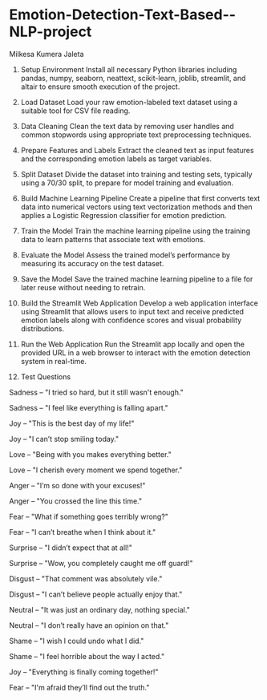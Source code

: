 # Emotion-Detection-Text-Based--NLP-project

Milkesa Kumera Jaleta

1. Setup Environment
Install all necessary Python libraries including pandas, numpy, seaborn, neattext, scikit-learn, joblib, streamlit, and altair to ensure smooth execution of the project.

2. Load Dataset
Load your raw emotion-labeled text dataset using a suitable tool for CSV file reading.

3. Data Cleaning
Clean the text data by removing user handles and common stopwords using appropriate text preprocessing techniques.

4. Prepare Features and Labels
Extract the cleaned text as input features and the corresponding emotion labels as target variables.

5. Split Dataset
Divide the dataset into training and testing sets, typically using a 70/30 split, to prepare for model training and evaluation.

6. Build Machine Learning Pipeline
Create a pipeline that first converts text data into numerical vectors using text vectorization methods and then applies a Logistic Regression classifier for emotion prediction.

7. Train the Model
Train the machine learning pipeline using the training data to learn patterns that associate text with emotions.

8. Evaluate the Model
Assess the trained model’s performance by measuring its accuracy on the test dataset.

9. Save the Model
Save the trained machine learning pipeline to a file for later reuse without needing to retrain.

10. Build the Streamlit Web Application
Develop a web application interface using Streamlit that allows users to input text and receive predicted emotion labels along with confidence scores and visual probability distributions.

11. Run the Web Application
Run the Streamlit app locally and open the provided URL in a web browser to interact with the emotion detection system in real-time.

12. Test Questions

Sadness – "I tried so hard, but it still wasn't enough."

Sadness – "I feel like everything is falling apart."

Joy – "This is the best day of my life!"

Joy – "I can’t stop smiling today."

Love – "Being with you makes everything better."

Love – "I cherish every moment we spend together."

Anger – "I’m so done with your excuses!"

Anger – "You crossed the line this time."

Fear – "What if something goes terribly wrong?"

Fear – "I can’t breathe when I think about it."

Surprise – "I didn’t expect that at all!"

Surprise – "Wow, you completely caught me off guard!"

Disgust – "That comment was absolutely vile."

Disgust – "I can’t believe people actually enjoy that."

Neutral – "It was just an ordinary day, nothing special."

Neutral – "I don’t really have an opinion on that."

Shame – "I wish I could undo what I did."

Shame – "I feel horrible about the way I acted."

Joy – "Everything is finally coming together!"

Fear – "I'm afraid they’ll find out the truth."